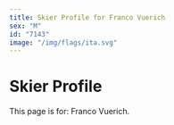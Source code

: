 ```yaml
---
title: Skier Profile for Franco Vuerich
sex: "M"
id: "7143"
image: "/img/flags/ita.svg" 
---
```


# Skier Profile

This page is for: Franco Vuerich.
    